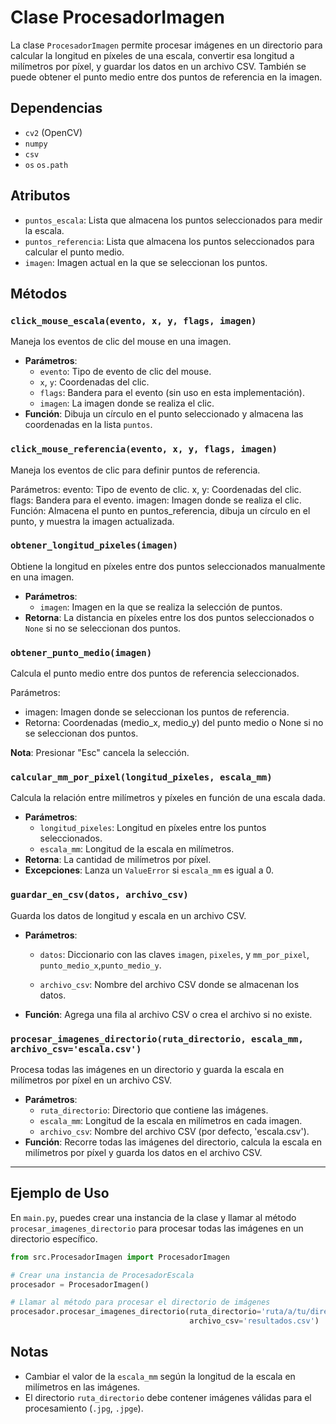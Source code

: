 # Clase ProcesadorImagen

La clase `ProcesadorImagen` permite procesar imágenes en un directorio para calcular la longitud en píxeles de una escala, 
convertir esa longitud a milímetros por píxel, y guardar los datos en un archivo CSV. 
También se puede obtener el punto medio entre dos puntos de referencia en la imagen.

## Dependencias
- `cv2` (OpenCV)
- `numpy`
- `csv`
- `os` `os.path`

## Atributos
- `puntos_escala`: Lista que almacena los puntos seleccionados para medir la escala.
- `puntos_referencia`: Lista que almacena los puntos seleccionados para calcular el punto medio.
- `imagen`: Imagen actual en la que se seleccionan los puntos.

## Métodos

### `click_mouse_escala(evento, x, y, flags, imagen)`
Maneja los eventos de clic del mouse en una imagen.

- **Parámetros**:
  - `evento`: Tipo de evento de clic del mouse.
  - `x`, `y`: Coordenadas del clic.
  - `flags`: Bandera para el evento (sin uso en esta implementación).
  - `imagen`: La imagen donde se realiza el clic.
- **Función**: Dibuja un círculo en el punto seleccionado y almacena las coordenadas en la lista `puntos`.

### `click_mouse_referencia(evento, x, y, flags, imagen)`
Maneja los eventos de clic para definir puntos de referencia.

Parámetros:
evento: Tipo de evento de clic.
x, y: Coordenadas del clic.
flags: Bandera para el evento.
imagen: Imagen donde se realiza el clic.
Función: Almacena el punto en puntos_referencia, dibuja un círculo en el punto, y muestra la imagen actualizada.

### `obtener_longitud_pixeles(imagen)`
Obtiene la longitud en píxeles entre dos puntos seleccionados manualmente en una imagen.

- **Parámetros**:
  - `imagen`: Imagen en la que se realiza la selección de puntos.
- **Retorna**: La distancia en píxeles entre los dos puntos seleccionados o `None` si no se seleccionan dos puntos.

### `obtener_punto_medio(imagen)`
Calcula el punto medio entre dos puntos de referencia seleccionados.

Parámetros:
- imagen: Imagen donde se seleccionan los puntos de referencia.
- Retorna: Coordenadas (medio_x, medio_y) del punto medio o None si no se seleccionan dos puntos.

__Nota__: Presionar "Esc" cancela la selección.

### `calcular_mm_por_pixel(longitud_pixeles, escala_mm)`
Calcula la relación entre milímetros y píxeles en función de una escala dada.

- **Parámetros**:
  - `longitud_pixeles`: Longitud en píxeles entre los puntos seleccionados.
  - `escala_mm`: Longitud de la escala en milímetros.
- **Retorna**: La cantidad de milímetros por píxel.
- **Excepciones**: Lanza un `ValueError` si `escala_mm` es igual a 0.

### `guardar_en_csv(datos, archivo_csv)`
Guarda los datos de longitud y escala en un archivo CSV.

- **Parámetros**:
  - `datos`: Diccionario con las claves `imagen`, `pixeles`, y `mm_por_pixel`, `punto_medio_x`,`punto_medio_y`.
  
  - `archivo_csv`: Nombre del archivo CSV donde se almacenan los datos.
- **Función**: Agrega una fila al archivo CSV o crea el archivo si no existe.

### `procesar_imagenes_directorio(ruta_directorio, escala_mm, archivo_csv='escala.csv')`
Procesa todas las imágenes en un directorio y guarda la escala en milímetros por píxel en un archivo CSV.

- **Parámetros**:
  - `ruta_directorio`: Directorio que contiene las imágenes.
  - `escala_mm`: Longitud de la escala en milímetros en cada imagen.
  - `archivo_csv`: Nombre del archivo CSV (por defecto, 'escala.csv').
- **Función**: Recorre todas las imágenes del directorio, calcula la escala en milímetros por píxel y guarda los datos en el archivo CSV.

---

## Ejemplo de Uso

En `main.py`, puedes crear una instancia de la clase y llamar al método `procesar_imagenes_directorio` para procesar todas las imágenes en un directorio específico.

```python
from src.ProcesadorImagen import ProcesadorImagen

# Crear una instancia de ProcesadorEscala
procesador = ProcesadorImagen()

# Llamar al método para procesar el directorio de imágenes
procesador.procesar_imagenes_directorio(ruta_directorio='ruta/a/tu/directorio', escala_mm=10,
                                        archivo_csv='resultados.csv')
```

## Notas
- Cambiar el valor de la ``escala_mm`` según la longitud de la escala en milímetros en las imágenes.
- El directorio ``ruta_directorio`` debe contener imágenes válidas para el procesamiento (``.jpg``, ``.jpge``).